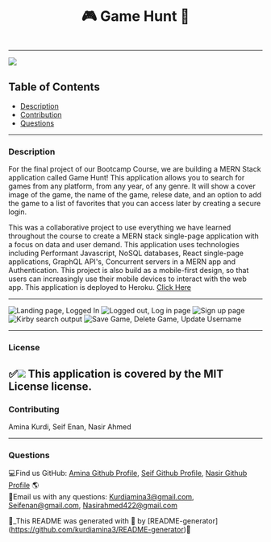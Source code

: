 
  
  # <h1 align="center"> 🎮 Game Hunt 🎲 <h1>
  
----

<a href="https://img.shields.io/badge/License-MIT License-blueviolet"><img src="https://img.shields.io/badge/License-MIT License-blueviolet"></a>

## Table of Contents
- [Description](#description)
- [Contribution](#contribution)
- [Questions](#questions)

----

### Description
For the final project of our Bootcamp Course, we are building a MERN Stack application called Game Hunt! This application allows you to search for games from any platform, from any year, of any genre. It will show a cover image of the game, the name of the game, relese date, and an option to add the game to a list of favorites that you can access later by creating a secure login. 

This was a collaborative project to use everything we have learned throughout the course to create a MERN stack single-page application with a focus on data and user demand. This application uses technologies including Performant Javascript, NoSQL databases, React single-page applications, GraphQL API's, Concurrent servers in a MERN app and Authentication. This project is also build as a mobile-first design, so that users can increasingly use their mobile devices to interact with the web app. This application is deployed to Heroku. [Click Here](https://game-hunt-n.herokuapp.com/)

----

![Landing page, Logged In](/images/gh1.jpg)
![Logged out, Log in page](/images/gh2.jpg)
![Sign up page](/images/gh3.jpg)
![Kirby search output](/images/gh4.jpg)
![Save Game, Delete Game, Update Username](/images/gif.gif)


----
### License
✅<a href="https://img.shields.io/badge/License-MIT License-blueviolet"><img src="https://img.shields.io/badge/License-MIT License-blueviolet"></a>
This application is covered by the MIT License license.
----

### Contributing
Amina Kurdi, Seif Enan, Nasir Ahmed

----
### Questions
💻Find us GitHub: [Amina Github Profile](https://github.com/Kurdiamina3), [Seif Github Profile](https://github.com/Seifenan), [Nasir Github Profile](https://github.com/nasirahmed422) 🌎
<br />
📧Email us with any questions: [Kurdiamina3@gmail.com](mailto:Kurdiamina3@gmail), [Seifenan@gmail.com](mailto:Seifenan@gmail.com), [Nasirahmed422@gmail.com](mailto:Nasirahmed422@gmail.com) 
<br />

🌟_This README was generated with 💓 by [README-generator] (https://github.com/kurdiamina3/README-generator)🌟
